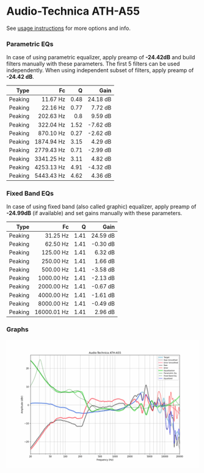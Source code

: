 # Audio-Technica ATH-A55
See [usage instructions](https://github.com/jaakkopasanen/AutoEq#usage) for more options and info.

### Parametric EQs
In case of using parametric equalizer, apply preamp of **-24.42dB** and build filters manually
with these parameters. The first 5 filters can be used independently.
When using independent subset of filters, apply preamp of **-24.42 dB**.

| Type    | Fc         |    Q | Gain     |
|--------:|-----------:|-----:|---------:|
| Peaking | 11.67 Hz   | 0.48 | 24.18 dB |
| Peaking | 22.16 Hz   | 0.77 | 7.72 dB  |
| Peaking | 202.63 Hz  | 0.8  | 9.59 dB  |
| Peaking | 322.04 Hz  | 1.52 | -7.62 dB |
| Peaking | 870.10 Hz  | 0.27 | -2.62 dB |
| Peaking | 1874.94 Hz | 3.15 | 4.29 dB  |
| Peaking | 2779.43 Hz | 0.71 | -2.99 dB |
| Peaking | 3341.25 Hz | 3.11 | 4.82 dB  |
| Peaking | 4253.13 Hz | 4.91 | -4.32 dB |
| Peaking | 5443.43 Hz | 4.62 | 4.36 dB  |

### Fixed Band EQs
In case of using fixed band (also called graphic) equalizer, apply preamp of **-24.99dB**
(if available) and set gains manually with these parameters.

| Type    | Fc          |    Q | Gain     |
|--------:|------------:|-----:|---------:|
| Peaking | 31.25 Hz    | 1.41 | 24.59 dB |
| Peaking | 62.50 Hz    | 1.41 | -0.30 dB |
| Peaking | 125.00 Hz   | 1.41 | 6.32 dB  |
| Peaking | 250.00 Hz   | 1.41 | 1.66 dB  |
| Peaking | 500.00 Hz   | 1.41 | -3.58 dB |
| Peaking | 1000.00 Hz  | 1.41 | -2.13 dB |
| Peaking | 2000.00 Hz  | 1.41 | -0.67 dB |
| Peaking | 4000.00 Hz  | 1.41 | -1.61 dB |
| Peaking | 8000.00 Hz  | 1.41 | -0.49 dB |
| Peaking | 16000.01 Hz | 1.41 | 2.96 dB  |

### Graphs
![](./Audio-Technica%20ATH-A55.png)